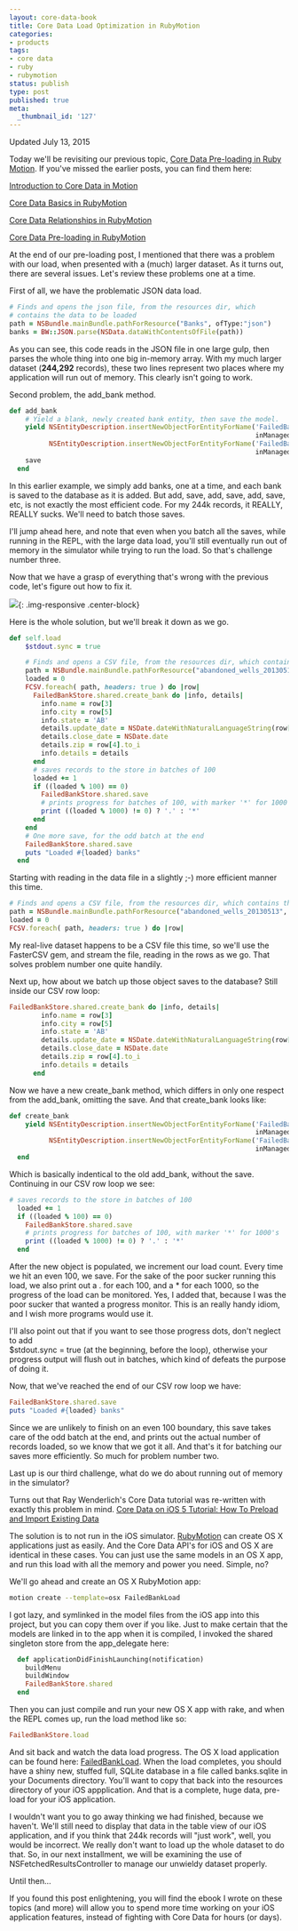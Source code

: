 ```yaml
---
layout: core-data-book
title: Core Data Load Optimization in RubyMotion
categories:
- products
tags:
- core data
- ruby
- rubymotion
status: publish
type: post
published: true
meta:
  _thumbnail_id: '127'
---
```


Updated July 13, 2015

Today we'll be revisiting our previous topic, 
[Core Data Pre-loading in Ruby Motion](/blog/core-data-pre-loading-in-rubymotion).  If you've missed the earlier posts, you can find them here:


[Introduction to Core Data in Motion](/blog/core-data-in-motion)


[Core Data Basics in RubyMotion](/blog/core-data-basics-in-rubymotion)


[Core Data Relationships in RubyMotion](/blog/core-data-relationships-in-rubymotion)


[Core Data Pre-loading in RubyMotion](/blog/core-data-pre-loading-in-rubymotion)


At the end of our pre-loading post, I mentioned that there was a problem with our load, when presented with a (much) larger dataset.  As it turns out, there are several issues.  Let's review these problems one at a time.


First of all, we have the problematic JSON data load.

```ruby
# Finds and opens the json file, from the resources dir, which
# contains the data to be loaded
path = NSBundle.mainBundle.pathForResource("Banks", ofType:"json")
banks = BW::JSON.parse(NSData.dataWithContentsOfFile(path))
```

As you can see, this code reads in the JSON file in one large gulp, then parses the whole thing into one big in-memory array.  With my much larger dataset (**244,292** records), these two lines represent two places where my application will run out of memory. This clearly isn't going to work.


Second problem, the 
add_bank method.

```ruby
def add_bank
    # Yield a blank, newly created bank entity, then save the model.
    yield NSEntityDescription.insertNewObjectForEntityForName('FailedBankInfo',
                                                              inManagedObjectContext:@context),
          NSEntityDescription.insertNewObjectForEntityForName('FailedBankDetails',
                                                              inManagedObjectContext:@context)
    save
  end
```

In this earlier example, we simply add banks, one at a time, and each bank is saved to the database as it is added.  But add, save, add, save, add, save, etc, is not exactly the most efficient code.  For my 244k records, it REALLY, REALLY sucks.  We'll need to batch those saves.


I'll jump ahead here, and note that even when you batch all the saves, while running in the REPL, with the large data load, you'll still eventually run out of memory in the simulator while trying to run the load.  So that's challenge number three.


Now that we have a grasp of everything that's wrong with the previous code, let's figure out how to fix it.
  
      
![](/squarespace_images/static_50d2902fe4b0959a0871a12c_50d29312e4b04687d9db341b_55a02d1ce4b0da93269fdc54_1436560669435__img.png){: .img-responsive .center-block}

Here is the whole solution, but we'll break it down as we go.

```ruby
def self.load
    $stdout.sync = true

    # Finds and opens a CSV file, from the resources dir, which contains the data to be loaded
    path = NSBundle.mainBundle.pathForResource("abandoned_wells_20130513", ofType:"csv")
    loaded = 0
    FCSV.foreach( path, headers: true ) do |row|
      FailedBankStore.shared.create_bank do |info, details|
        info.name = row[3]
        info.city = row[5]
        info.state = 'AB'
        details.update_date = NSDate.dateWithNaturalLanguageString(row[6]) || NSDate.date
        details.close_date = NSDate.date
        details.zip = row[4].to_i
        info.details = details
      end
      # saves records to the store in batches of 100
      loaded += 1
      if ((loaded % 100) == 0)
        FailedBankStore.shared.save
        # prints progress for batches of 100, with marker '*' for 1000's
        print ((loaded % 1000) != 0) ? '.' : '*'
      end
    end
    # One more save, for the odd batch at the end
    FailedBankStore.shared.save
    puts "Loaded #{loaded} banks"
  end
```

Starting with reading in the data file in a slightly ;-) more efficient manner this time.

```ruby
# Finds and opens a CSV file, from the resources dir, which contains the data to be loaded
path = NSBundle.mainBundle.pathForResource("abandoned_wells_20130513", ofType:"csv")
loaded = 0
FCSV.foreach( path, headers: true ) do |row|
```

My real-live dataset happens to be a CSV file this time, so we'll use the FasterCSV gem, and stream the file, reading in the rows as we go.  That solves problem number one quite handily.


Next up, how about we batch up those object saves to the database?  Still inside our CSV row loop:

```ruby
FailedBankStore.shared.create_bank do |info, details|
        info.name = row[3]
        info.city = row[5]
        info.state = 'AB'
        details.update_date = NSDate.dateWithNaturalLanguageString(row[6]) || NSDate.date
        details.close_date = NSDate.date
        details.zip = row[4].to_i
        info.details = details
      end
```

Now we have a new 
create_bank method, which differs in only one respect from the 
add_bank, omitting the save.  And that 
create_bank looks like:

```ruby
def create_bank
    yield NSEntityDescription.insertNewObjectForEntityForName('FailedBankInfo',
                                                              inManagedObjectContext:@context),
          NSEntityDescription.insertNewObjectForEntityForName('FailedBankDetails',
                                                              inManagedObjectContext:@context)
  end
```

Which is basically indentical to the old 
add_bank, without the save.  Continuing in our CSV row loop we see:

```ruby
# saves records to the store in batches of 100
  loaded += 1
  if ((loaded % 100) == 0)
    FailedBankStore.shared.save
    # prints progress for batches of 100, with marker '*' for 1000's
    print ((loaded % 1000) != 0) ? '.' : '*'
  end
```

After the new object is populated, we increment our load count.  Every time we hit an even 100, we save.  For the sake of the poor sucker running this load, we also print out a . for each 100, and a * for each 1000, so the progress of the load can be monitored. Yes, I added that, because I was the poor sucker that wanted a progress monitor.  This is an really handy idiom, and I wish more programs would use it.


I'll also point out that if you want to see those progress dots, don't neglect to add  
$stdout.sync = true (at the beginning, before the loop), otherwise your progress output will flush out in batches, which kind of defeats the purpose of doing it.


Now, that we've reached the end of our CSV row loop we have:

```ruby
FailedBankStore.shared.save
puts "Loaded #{loaded} banks"
```

Since we are unlikely to finish on an even 100 boundary, this 
save takes care of the odd batch at the end, and prints out the actual number of records loaded, so we know that we got it all.  And that's it for batching our saves more efficiently.  So much for problem number two.


Last up is our third challenge, what do we do about running out of memory in the simulator?


Turns out that Ray Wenderlich's Core Data tutorial was re-written with exactly this problem in mind. 
[Core Data on iOS 5 Tutorial: How To Preload and Import Existing Data](http://www.raywenderlich.com/12170/core-data-tutorial-how-to-preloadimport-existing-data-updated)


The solution is to not run in the iOS simulator. 
[RubyMotion](http://rubymotion.com) can create OS X applications just as easily.  And the Core Data API's for iOS and OS X are identical in these cases.  You can just use the same models in an OS X app, and run this load with all the memory and power you need.  Simple, no?


We'll go ahead and create an OS X RubyMotion app:

```bash
motion create --template=osx FailedBankLoad
```

I got lazy, and symlinked in the model files from the iOS app into this project, but you can copy them over if you like.  Just to make certain that the models are linked in to the app when it is compiled, I invoked the shared singleton store from the app_delegate here:

```ruby
  def applicationDidFinishLaunching(notification)
    buildMenu
    buildWindow
    FailedBankStore.shared
  end
```

Then you can just compile and run your new OS X app with 
rake, and when the REPL comes up, run the load method like so:

```ruby
FailedBankStore.load
```

And sit back and watch the data load progress.  The OS X load application can be found here: 
[FailedBankLoad](https://github.com/wndxlori/WNDXRubyMotion/tree/large-data-load/FailedBankLoad).  When the load completes, you should have a shiny new, stuffed full, SQLite database in a file called 
banks.sqlite in your Documents directory.  You'll want to copy that back into the resources directory of your iOS appplication.  And that is a complete, huge data, pre-load for your iOS application.


I wouldn't want you to go away thinking we had finished, because we haven't.  We'll still need to display that data in the table view of our iOS application, and if you think that 244k records will "just work", well, you would be incorrect.  We really don't want to load up the whole dataset to do that.  So, in our next installment, we will be examining the use of 
NSFetchedResultsController to manage our unwieldy dataset properly.


Until then…


If you found this post enlightening, you will find the ebook I wrote on these topics (and more) will allow you to spend more time working on your iOS application features, instead of fighting with Core Data for hours (or days).
